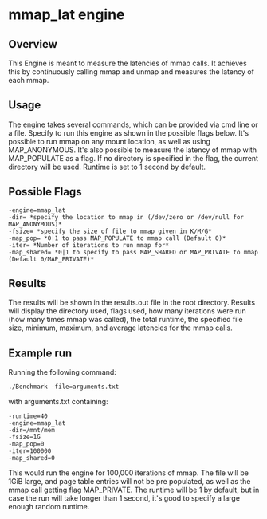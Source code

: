 # mmap_lat engine

## Overview

This Engine is meant to measure the latencies of mmap calls. It achieves this by continuously calling mmap and unmap and measures the latency of each mmap.

## Usage

The engine takes several commands, which can be provided via cmd line or a file. Specify to run this engine as shown in the possible flags below. It's possible to run mmap on any mount location, as well as using MAP_ANONYMOUS. It's also possible to measure the latency of mmap with MAP_POPULATE as a flag. If no directory is specified in the flag, the current directory will be used. Runtime is set to 1 second by default.

## Possible Flags

```shell
-engine=mmap_lat
-dir= *specify the location to mmap in (/dev/zero or /dev/null for MAP_ANONYMOUS)*
-fsize= *specify the size of file to mmap given in K/M/G*
-map_pop= *0|1 to pass MAP_POPULATE to mmap call (Default 0)*
-iter= *Number of iterations to run mmap for*
-map_shared= *0|1 to specify to pass MAP_SHARED or MAP_PRIVATE to mmap (Default 0/MAP_PRIVATE)*
```

## Results

The results will be shown in the results.out file in the root directory. Results will display the directory used, flags used, how many iterations were run (how many times mmap was called), the total runtime, the specified file size, minimum, maximum, and average latencies for the mmap calls.

## Example run

Running the following command:

```shell
./Benchmark -file=arguments.txt
```

with arguments.txt containing:

```shell
-runtime=40
-engine=mmap_lat
-dir=/mnt/mem
-fsize=1G
-map_pop=0
-iter=100000
-map_shared=0

```

This would run the engine for 100,000 iterations of mmap. The file will be 1GiB large, and page table entries will not be pre populated, as well as the mmap call getting flag MAP_PRIVATE. The runtime will be 1 by default, but in case the run will take longer than 1 second, it's good to specify a large enough random runtime.
